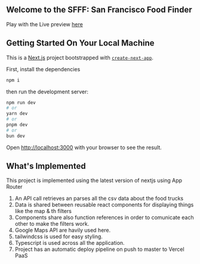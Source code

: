
## Welcome to the SFFF: San Francisco Food Finder

Play with the Live preview [here](https://sfff-seven.vercel.app/)

## Getting Started On Your Local Machine
This is a [Next.js](https://nextjs.org) project bootstrapped with [`create-next-app`](https://nextjs.org/docs/app/api-reference/cli/create-next-app).

First, install the dependencies
```bash
npm i
```
then run the development server:

```bash
npm run dev
# or
yarn dev
# or
pnpm dev
# or
bun dev
```

Open [http://localhost:3000](http://localhost:3000) with your browser to see the result.


## What's Implemented

This project is implemented using the latest version of nextjs using App Router

1. An API call retrieves an parses all the csv data about the food trucks
2. Data is shared between reusable react components for displaying things like the map & th filters
3. Components share also function references in order to comunicate each other to make the filters work.
4. Google Maps API are havily used here.
5. tailwindcss is used for easy styling.
6. Typescript is used across all the application.
7. Project has an automatic deploy pipeline on push to master to Vercel PaaS

